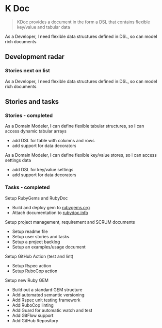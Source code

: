 # K Doc

> KDoc provides a document in the form a DSL that contains flexible key/value and tabular data

As a Developer, I need flexible data structures defined in DSL, so can model rich documents

## Development radar

### Stories next on list

As a Developer, I need flexible data structures defined in DSL, so can model rich documents

## Stories and tasks

### Stories - completed

As a Domain Modeler, I can define flexible tabular structures, so I can access dynamic tabular arrays

- add DSL for table with columns and rows
- add support for data decorators

As a Domain Modeler, I can define flexible key/value stores, so I can access settings data

- add DSL for key/value settings
- add support for data decorators

### Tasks - completed

Setup RubyGems and RubyDoc

- Build and deploy gem to [rubygems.org](https://rubygems.org/gems/k_doc)
- Attach documentation to [rubydoc.info](https://rubydoc.info/github/to-do-/k_doc/master)

Setup project management, requirement and SCRUM documents

- Setup readme file
- Setup user stories and tasks
- Setup a project backlog
- Setup an examples/usage document

Setup GitHub Action (test and lint)

- Setup Rspec action
- Setup RuboCop action

Setup new Ruby GEM

- Build out a standard GEM structure
- Add automated semantic versioning
- Add Rspec unit testing framework
- Add RuboCop linting
- Add Guard for automatic watch and test
- Add GitFlow support
- Add GitHub Repository
